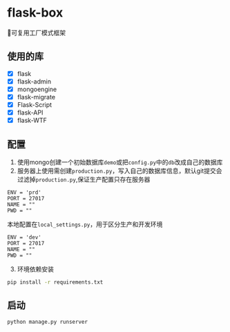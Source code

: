# flask-box
🚀可复用工厂模式框架

## 使用的库
- [x] flask
- [x] flask-admin
- [x] mongoengine
- [x] flask-migrate
- [x] Flask-Script
- [x] flask-API
- [x] flask-WTF

## 配置

1. 使用mongo创建一个初始数据库`demo`或把`config.py`中的`db`改成自己的数据库    
2. 服务器上使用需创建`production.py`，写入自己的数据库信息，默认git提交会过滤掉`production.py`,保证生产配置只存在服务器    
```
ENV = 'prd'
PORT = 27017
NAME = ""
PWD = ""
```
本地配置在`local_settings.py`，用于区分生产和开发环境    
```
ENV = 'dev'
PORT = 27017
NAME = ""
PWD = ""
```
3. 环境依赖安装   
```bash
pip install -r requirements.txt
```

## 启动

```python
python manage.py runserver
```

